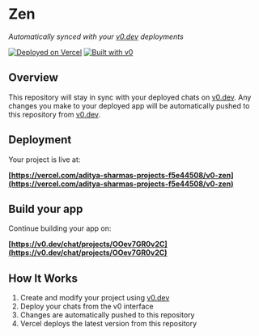 # Zen

*Automatically synced with your [v0.dev](https://v0.dev) deployments*

[![Deployed on Vercel](https://img.shields.io/badge/Deployed%20on-Vercel-black?style=for-the-badge&logo=vercel)](https://vercel.com/aditya-sharmas-projects-f5e44508/v0-zen)
[![Built with v0](https://img.shields.io/badge/Built%20with-v0.dev-black?style=for-the-badge)](https://v0.dev/chat/projects/OOev7GR0v2C)

## Overview

This repository will stay in sync with your deployed chats on [v0.dev](https://v0.dev).
Any changes you make to your deployed app will be automatically pushed to this repository from [v0.dev](https://v0.dev).

## Deployment

Your project is live at:

**[https://vercel.com/aditya-sharmas-projects-f5e44508/v0-zen](https://vercel.com/aditya-sharmas-projects-f5e44508/v0-zen)**

## Build your app

Continue building your app on:

**[https://v0.dev/chat/projects/OOev7GR0v2C](https://v0.dev/chat/projects/OOev7GR0v2C)**

## How It Works

1. Create and modify your project using [v0.dev](https://v0.dev)
2. Deploy your chats from the v0 interface
3. Changes are automatically pushed to this repository
4. Vercel deploys the latest version from this repository